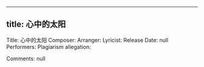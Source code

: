 
---
title: 心中的太阳
---
Title: 心中的太阳
Composer: 
Arranger: 
Lyricist: 
Release Date: null
Performers: 
Plagiarism allegation:


Comments:
null
